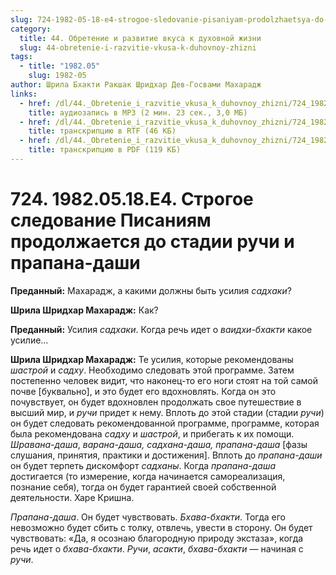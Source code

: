 ```yaml
---
slug: 724-1982-05-18-e4-strogoe-sledovanie-pisaniyam-prodolzhaetsya-do-stadii-ruchi-i-prapana-dashi
category:
  title: 44. Обретение и развитие вкуса к духовной жизни
  slug: 44-obretenie-i-razvitie-vkusa-k-duhovnoy-zhizni
tags:
  - title: "1982.05"
    slug: 1982-05
author: Шрила Бхакти Ракшак Шридхар Дев-Госвами Махарадж
links:
  - href: /dl/44._Obretenie_i_razvitie_vkusa_k_duhovnoy_zhizni/724_1982.05.18.E4_SridharMj_Strogoe_sledovanie_Pisanijam_prodolzhaetsja_do_stadii_ruchi_i_prapana-dashi.mp3
    title: аудиозапись в MP3 (2 мин. 23 сек., 3,0 МБ)
  - href: /dl/44._Obretenie_i_razvitie_vkusa_k_duhovnoy_zhizni/724_1982.05.18.E4_SridharMj_Strogoe_sledovanie_Pisanijam_prodolzhaetsja_do_stadii_ruchi_i_prapana-dashi.rtf
    title: транскрипцию в RTF (46 КБ)
  - href: /dl/44._Obretenie_i_razvitie_vkusa_k_duhovnoy_zhizni/724_1982.05.18.E4_SridharMj_Strogoe_sledovanie_Pisanijam_prodolzhaetsja_do_stadii_ruchi_i_prapana-dashi.pdf
    title: транскрипцию в PDF (119 КБ)
---
```


# 724. 1982.05.18.E4. Строгое следование Писаниям продолжается до стадии ручи и прапана-даши

**Преданный:** Махарадж, а какими должны быть усилия *садхаки*?

**Шрила Шридхар Махарадж:** Как?

**Преданный:** Усилия *садхаки*. Когда речь идет о *ваидхи-бхакти* какое усилие…

**Шрила Шридхар Махарадж:** Те усилия, которые рекомендованы *шастрой* и *садху*. Необходимо следовать этой программе. Затем постепенно человек видит, что наконец-то его ноги стоят на той самой почве [буквально], и это будет его вдохновлять. Когда он это почувствует, он будет вдохновлен продолжать свое путешествие в высший мир, и *ручи* придет к нему. Вплоть до этой стадии (стадии *ручи*) он будет следовать рекомендованной программе, программе, которая была рекомендована *садху* и *шастрой*, и прибегать к их помощи. *Шравана-даша*, *варана-даша, садхана-даша, прапана-даша* [фазы слушания, принятия, практики и достижения]. Вплоть до *прапана-даши* он будет терпеть дискомфорт *садханы*. Когда *прапана-даша* достигается (то измерение, когда начинается самореализация, познание себя), тогда он будет гарантией своей собственной деятельности. Харе Кришна.

*Прапана-даша*. Он будет чувствовать. *Бхава-бхакти*. Тогда его невозможно будет сбить с толку, отвлечь, увести в сторону. Он будет чувствовать: «Да, я осознаю благородную природу экстаза», когда речь идет о *бхава-бхакти*. *Ручи*, *асакти*, *бхава-бхакти* — начиная с *ручи*.

